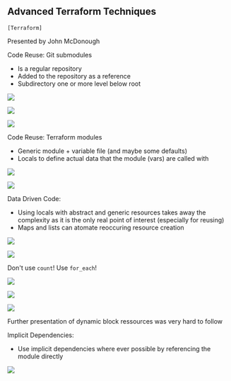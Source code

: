 ## Advanced Terraform Techniques

`[Terraform]`

Presented by John McDonough

Code Reuse: Git submodules
* Is a regular repository
* Added to the repository as a reference
* Subdirectory one or more level below root

![](./reference/Advanced_Terraform_Techniques/1.png)

![](./reference/Advanced_Terraform_Techniques/2.png)

![](./reference/Advanced_Terraform_Techniques/3.png)

Code Reuse: Terraform modules 
* Generic module + variable file (and maybe some defaults)
* Locals to define actual data that the module (vars) are called with

![](./reference/Advanced_Terraform_Techniques/4.png)

![](./reference/Advanced_Terraform_Techniques/5.png)

Data Driven Code:
* Using locals with abstract and generic resources takes away the complexity as it is the only real point of interest (especially for reusing)
* Maps and lists can atomate reoccuring resource creation

![](./reference/Advanced_Terraform_Techniques/6.png)

![](./reference/Advanced_Terraform_Techniques/7.png)

Don't use `count`! Use `for_each`!

![](./reference/Advanced_Terraform_Techniques/8.png)

![](./reference/Advanced_Terraform_Techniques/9.png)

![](./reference/Advanced_Terraform_Techniques/10.png)

Further presentation of dynamic block ressources was very hard to follow

Implicit Dependencies:
* Use implicit dependencies where ever possible by referencing the module directly

![](./reference/Advanced_Terraform_Techniques/11.png)
